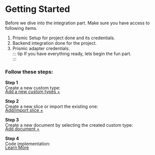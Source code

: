 # Getting Started
Before we dive into the integration part.
Make sure you have access to following items.  
  1. Prismic Setup for project done and its credentials.  
  2. Backend integration done for the project.  
  3. Prismic adapter credentials.  
::: tip 
If you have everything ready, lets begin the fun part.  
:::


### Follow these steps:

**Step 1**   
Create a new custom type: 
<a href="./slices.html" class="green-link" style="display: block;margin-top:-5px">Add a new custom types +</a>

**Step 2**    
Create a new slice or import the existing one: 
<a href="./slices.html" class="green-link" style="display: block;margin-top:-5px">Add/import slice +</a>

**Step 3**   
Create a new document by selecting the created custom type: 
<a href="./slices.html" class="green-link" style="display: block;margin-top:-5px">Add document +</a>

**Step 4**  
Code implementation: 
<a href="./slices.html" class="green-link" style="display: block;margin-top:-5px">Learn More</a>
